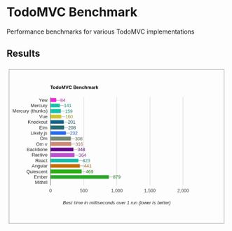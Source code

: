 # TodoMVC Benchmark

Performance benchmarks for various TodoMVC implementations

## Results 

![Yew](yew-0.2.0-benchmark.png)

